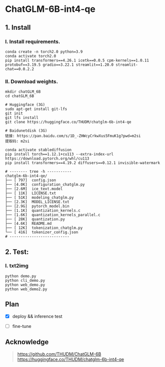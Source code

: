 # ChatGLM-6B-int4-qe

## 1. Install

### I. Install requirements.
```shell
conda create -n torch2.0 python=3.9
conda activate torch2.0
pip install transformers==4.26.1 icetk==0.0.5 cpm-kernels==1.0.11 protobuf==3.19.5 gradio==3.22.1 streamlit==1.20.0 streamlit-chat==0.0.2.2
```

### II. Download weights.
```shell
mkdir chatGLM_6B
cd chatGLM_6B

# Huggingface (3G)
sudo apt-get install git-lfs
git init
git lfs install
git clone https://huggingface.co/THUDM/chatglm-6b-int4-qe

# Baidunetdisk (3G)
链接: https://pan.baidu.com/s/1D_-ZHWcyCrkwXus5FmuK1g?pwd=m2si
提取码: m2si 

conda activate stablediffusion
pip install torch==1.12.1+cu113 --extra-index-url https://download.pytorch.org/whl/cu113
pip install transformers==4.19.2 diffusers==0.12.1 invisible-watermark

# -------- tree -h -----------
chatglm-6b-int4-qe/
├── [ 797]  config.json
├── [4.0K]  configuration_chatglm.py
├── [2.6M]  ice_text.model
├── [ 11K]  LICENSE.txt
├── [ 51K]  modeling_chatglm.py
├── [2.3K]  MODEL_LICENSE.txt
├── [2.9G]  pytorch_model.bin
├── [1.1K]  quantization_kernels.c
├── [1.6K]  quantization_kernels_parallel.c
├── [ 28K]  quantization.py
├── [4.6K]  README.md
├── [ 12K]  tokenization_chatglm.py
└── [ 416]  tokenizer_config.json
# ---------------------------
```

## 2. Test: 
### I. txt2img

```shell
python demo.py
python cli_demo.py
python web_demo.py
python web_demo2.py
```


## Plan

- [x] deploy && inference test
- [ ] fine-tune


## Acknowledge
> https://github.com/THUDM/ChatGLM-6B    
> https://huggingface.co/THUDM/chatglm-6b-int4-qe
